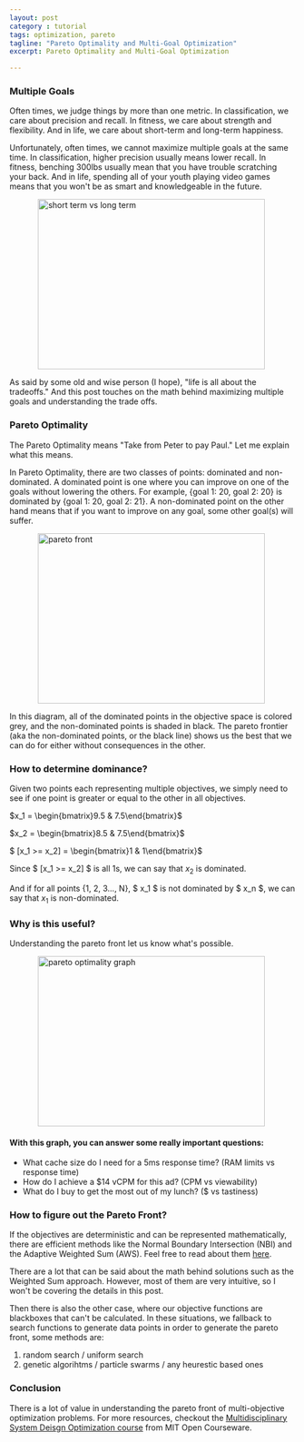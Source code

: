 ```yaml
---
layout: post
category : tutorial
tags: optimization, pareto
tagline: "Pareto Optimality and Multi-Goal Optimization"
excerpt: Pareto Optimality and Multi-Goal Optimization

---
```


### Multiple Goals

Often times, we judge things by more than one metric. In classification, we care about precision and recall. In fitness, we care about strength and flexibility. And in life, we care about short-term and long-term happiness.

Unfortunately, often times, we cannot maximize multiple goals at the same time. In classification, higher precision usually means lower recall. In fitness, benching 300lbs usually mean that you have trouble scratching your back. And in life, spending all of your youth playing video games means that you won't be as smart and knowledgeable in the future.

<img src="http://newlifehouse.com/wp-content/uploads/2014/05/shorttermlongterm.jpg" alt="short term vs long term" style="width:400px;height:300px; margin-left:10%">

As said by some old and wise person (I hope), "life is all about the tradeoffs." And this post touches on the math behind maximizing multiple goals and understanding the trade offs.

### Pareto Optimality 

The Pareto Optimality means "Take from Peter to pay Paul." Let me explain what this means.

In Pareto Optimality, there are two classes of points: dominated and non-dominated. A dominated point is one where you can improve on one of the goals without lowering the others. For example, {goal 1: 20, goal 2: 20} is dominated by {goal 1: 20, goal 2: 21}. A non-dominated point on the other hand means that if you want to improve on any goal, some other goal(s) will suffer. 

<img src="{{site.imgrepo}}/pareto_front.png" alt="pareto front" style="width:400px;height:300px; margin-left:10%">

In this diagram, all of the dominated points in the objective space is colored  grey, and the non-dominated points is shaded in black. The pareto frontier (aka the non-dominated points, or the black line) shows us the best that we can do for either without consequences in the other. 

### How to determine dominance? 

Given two points each representing multiple objectives, we simply need to see if one point is greater or equal to the other in all objectives. 

$x_1 = \begin{bmatrix}9.5 & 7.5\end{bmatrix}$

$x_2 = \begin{bmatrix}8.5 & 7.5\end{bmatrix}$

$ [x_1 >= x_2] = \begin{bmatrix}1 & 1\end{bmatrix}$

Since $ [x_1 >= x_2] $ is all $1$s, we can say that $x_2$ is dominated.

And if for all points {1, 2, 3..., N}, $ x_1 $ is not dominated by $ x_n $, we can say that $x_1$ is non-dominated.

### Why is this useful?

Understanding the pareto front let us know what's possible. 

<img src="http://pubs.rsc.org/services/images/RSCpubs.ePlatform.Service.FreeContent.ImageService.svc/ImageService/Articleimage/2010/CP/b914552d/b914552d-f4.gif" alt="pareto optimality graph" style="width:400px;height:300px; margin-left:10%">

#### With this graph, you can answer some really important questions: 

* What cache size do I need for a 5ms response time? (RAM limits vs response time)
* How do I achieve a $14 vCPM for this ad? (CPM vs viewability)
* What do I buy to get the most out of my lunch? ($ vs tastiness)

### How to figure out the Pareto Front?

If the objectives are deterministic and can be represented mathematically, there are efficient methods like the Normal Boundary Intersection (NBI) and the Adaptive Weighted Sum (AWS). Feel free to read about them [here](https://ocw.mit.edu/courses/engineering-systems-division/esd-77-multidisciplinary-system-design-optimization-spring-2010/lecture-notes/MITESD_77S10_lec15.pdf). 

There are a lot that can be said about the math behind solutions such as the Weighted Sum approach. However, most of them are very intuitive, so I won't be covering the details in this post.

Then there is also the other case, where our objective functions are blackboxes that can't be calculated. In these situations, we fallback to search functions to generate data points in order to generate the pareto front, some methods are:

1. random search / uniform search
2. genetic algorihtms / particle swarms / any heurestic based ones

### Conclusion

There is a lot of value in understanding the pareto front of multi-objective optimization problems. For more resources, checkout the [Multidisciplinary System Deisgn Optimization course](https://ocw.mit.edu/courses/engineering-systems-division/esd-77-multidisciplinary-system-design-optimization-spring-2010/lecture-notes/) from MIT Open Courseware.
